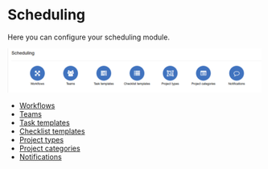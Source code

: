 Scheduling
=============
Here you can configure your scheduling module.

![Scheduling](scheduling.png)

* [Workflows](workflows/workflows.md)
* [Teams](teams/teams.md)
* [Task templates](task_templates/task_templates.md)
* [Checklist templates](checklist_templates/checklist_templates.md)
* [Project types](project_types/project_types.md)
* [Project categories](project_categories/project_categories.md)
* [Notifications](notifications/notifications.md)
